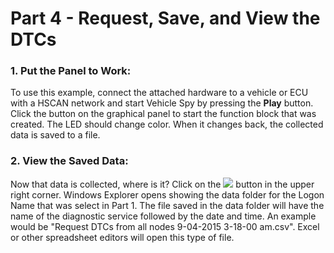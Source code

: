 # Part 4 - Request, Save, and View the DTCs

### 1. Put the Panel to Work:

To use this example, connect the attached hardware to a vehicle or ECU with a HSCAN network and start Vehicle Spy by pressing the **Play** button. Click the button on the graphical panel to start the function block that was created. The LED should change color. When it changes back, the collected data is saved to a file.

### 2. View the Saved Data:

Now that data is collected, where is it? Click on the ![](https://cdn.intrepidcs.net/support/VehicleSpy/assets/data.gif) button in the upper right corner. Windows Explorer opens showing the data folder for the Logon Name that was select in Part 1. The file saved in the data folder will have the name of the diagnostic service followed by the date and time. An example would be "Request DTCs from all nodes 9-04-2015 3-18-00 am.csv". Excel or other spreadsheet editors will open this type of file.

